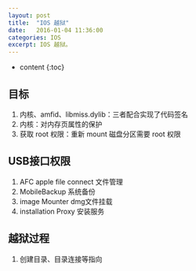 ```yaml
---
layout: post
title:  "IOS 越狱"
date:   2016-01-04 11:36:00
categories: IOS
excerpt: IOS 越狱。
---
```


* content
{:toc}

## 目标
1. 内核、amfid、libmiss.dylib：三者配合实现了代码签名
2. 内核：对内存页属性的保护
3. 获取 root 权限：重新 mount 磁盘分区需要 root 权限

## USB接口权限
1. AFC apple file connect 文件管理
2. MobileBackup				系统备份
3. image Mounter				dmg文件挂载
4. installation Proxy		安装服务

## 越狱过程
1. 创建目录、目录连接等指向